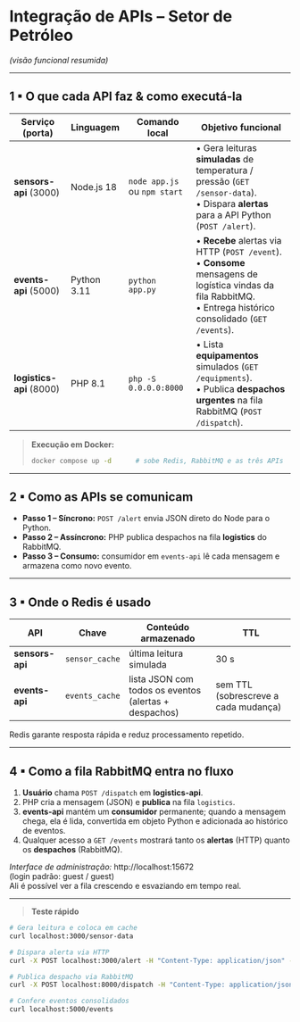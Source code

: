 # Integração de APIs – Setor de Petróleo  
*(visão funcional resumida)*

---

## 1 ▪ O que cada API faz & como executá-la

| Serviço (porta) | Linguagem | Comando local | Objetivo funcional |
|-----------------|-----------|---------------|--------------------|
| **sensors-api** (3000) | Node.js 18 | `node app.js` <br>ou `npm start` | • Gera leituras **simuladas** de temperatura / pressão (`GET /sensor-data`).<br>• Dispara **alertas** para a API Python (`POST /alert`). |
| **events-api** (5000)  | Python 3.11 | `python app.py` | • **Recebe** alertas via HTTP (`POST /event`).<br>• **Consome** mensagens de logística vindas da fila RabbitMQ.<br>• Entrega histórico consolidado (`GET /events`). |
| **logistics-api** (8000) | PHP 8.1 | `php -S 0.0.0.0:8000` | • Lista **equipamentos** simulados (`GET /equipments`).<br>• Publica **despachos urgentes** na fila RabbitMQ (`POST /dispatch`). |

> **Execução em Docker:**  
> ```bash
> docker compose up -d      # sobe Redis, RabbitMQ e as três APIs
> ```

---

## 2 ▪ Como as APIs se comunicam


* **Passo 1 – Síncrono:** `POST /alert` envia JSON direto do Node para o Python.  
* **Passo 2 – Assíncrono:** PHP publica despachos na fila **logistics** do RabbitMQ.  
* **Passo 3 – Consumo:** consumidor em `events-api` lê cada mensagem e armazena como novo evento.

---

## 3 ▪ Onde o Redis é usado

| API | Chave | Conteúdo armazenado | TTL |
|-----|-------|--------------------|-----|
| **sensors-api** | `sensor_cache` | última leitura simulada | 30 s |
| **events-api**  | `events_cache` | lista JSON com todos os eventos (alertas + despachos) | sem TTL (sobrescreve a cada mudança) |

Redis garante resposta rápida e reduz processamento repetido.

---

## 4 ▪ Como a fila RabbitMQ entra no fluxo

1. **Usuário** chama `POST /dispatch` em **logistics-api**.  
2. PHP cria a mensagem (JSON) e **publica** na fila `logistics`.  
3. **events-api** mantém um **consumidor** permanente; quando a mensagem chega, ela é lida, convertida em objeto Python e adicionada ao histórico de eventos.  
4. Qualquer acesso a `GET /events` mostrará tanto os **alertas** (HTTP) quanto os **despachos** (RabbitMQ).

*Interface de administração:* http://localhost:15672  
(login padrão: guest / guest)  
Ali é possível ver a fila crescendo e esvaziando em tempo real.

---

> **Teste rápido**

```bash
# Gera leitura e coloca em cache
curl localhost:3000/sensor-data

# Dispara alerta via HTTP
curl -X POST localhost:3000/alert -H "Content-Type: application/json" -d '{"msg":"Pressão alta"}'

# Publica despacho via RabbitMQ
curl -X POST localhost:8000/dispatch -H "Content-Type: application/json" -d '{"equipment":"válvula","priority":"high"}'

# Confere eventos consolidados
curl localhost:5000/events
